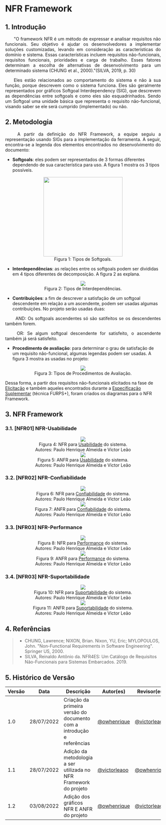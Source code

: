# NFR Framework

## 1. Introdução
<p align="justify">&emsp;&emsp;"O framework NFR é um método de expressar e analisar requisitos não funcionais. Seu objetivo é ajudar os desenvolvedores a implementar soluções customizadas, levando em consideração as características do domínio e sistema. Essas características incluem requisitos não-funcionais, requisitos funcionais, prioridades e carga de trabalho. Esses fatores determinam a escolha de alternativas de desenvolvimento para um determinado sistema (CHUNG et al., 2000)."(SILVA, 2019, p. 30)</p>

<p align="justify">&emsp;&emsp;Eles estão relacionados ao comportamento do sistema e não à sua função, porque descrevem como o sistema funciona. Eles são geralmente representados por gráficos Softgoal Interdependency (SIG), que descrevem as dependências entre softgoals e como eles são esquadrinhados. Sendo um Softgoal uma unidade básica que representa o requisito não-funcional, visando saber se ele será cumprido (implementado) ou não.</p>

## 2. Metodologia 
<p align="justify">&emsp;&emsp; A partir da definição do NFR Framework, a equipe seguiu a representação usando SIGs para a implementação da ferramenta. A seguir, encontra-se a legenda dos elementos encontrados no desenvolvimento do documento:</p>

- **Softgoals**: eles podem ser representados de 3 formas diferentes dependendo de sua característica para uso. A figura 1 mostra os 3 tipos possíveis.

<center>

<img src="https://raw.githubusercontent.com/Requisitos-de-Software/2022.1-Grupo-03/main/docs/media/nfr/tipos-soft.png" width="256" height="256"/>

<figcaption>Figura 1: Tipos de Softgoals.</figcaption>

</center>

- **Interdependências**: as relações entre os softgoals podem ser divididas em 4 tipos diferentes de decomposição. A figura 2 as explana.

<center>

<img src="https://raw.githubusercontent.com/Requisitos-de-Software/2022.1-Grupo-03/main/docs/media/nfr/tipos-inter.png"/>

<figcaption>Figura 2: Tipos de Interdependências.</figcaption>

</center>

- **Contribuições**: a fim de descrever a satisfação de um softgoal descendente em relação a um ascendente, podem ser usadas algumas contribuições. No projeto serão usadas duas:

<p align="justify">&emsp;&emsp; AND: Os softgoals ascendentes só são satifeitos se os descendentes também forem.</p>
<p align="justify">&emsp;&emsp; OR: Se algum softgoal descendente for satisfeito, o ascendente também já será satisfeito.</p>

- **Procedimento de avaliação**: para determinar o grau de satisfação de um requisito não-funcional, algumas legendas podem ser usadas. A figura 3 mostra as usadas no projeto:

<center>

<img src="https://raw.githubusercontent.com/Requisitos-de-Software/2022.1-Grupo-03/main/docs/media/nfr/tipos-prod.png"/>

<figcaption>Figura 3: Tipos de Procedimentos de Avaliação.</figcaption>

</center>

Dessa forma, a partir dos requisitos não-funcionais elicitados na fase de [Elicitação](https://requisitos-de-software.github.io/2022.1-Youtube/elicitacao/resultado/) e também aqueles encontrados durante a [Especificação Suplementar](https://requisitos-de-software.github.io/2022.1-Youtube/modelagem/espsup/) (técnica FURPS+), foram criados os diagramas para o NFR Framework.

## 3. NFR Framework

### 3.1. [NFR01] NFR-Usabilidade
<center>

<img src="https://raw.githubusercontent.com/Requisitos-de-Software/2022.1-Grupo-03/main/docs/media/nfr/Usabilidade1.png"/>

<figcaption>Figura 4: NFR para <a href="https://requisitos-de-software.github.io/2022.1-Youtube/modelagem/espsup/">Usabilidade</a> do sistema.</figcaption>

<figcaption>Autores: Paulo Henrique Almeida e Victor Leão</figcaption>

<img src="https://raw.githubusercontent.com/Requisitos-de-Software/2022.1-Grupo-03/main/docs/media/nfr/Usabilidade2.png"/>

<figcaption>Figura 5: ANFR para <a href="https://requisitos-de-software.github.io/2022.1-Youtube/modelagem/espsup/">Usabilidade</a> do sistema.</figcaption>

<figcaption>Autores: Paulo Henrique Almeida e Victor Leão</figcaption>
</center>

### 3.2. [NFR02] NFR-Confiabilidade
<center>

<img src="https://raw.githubusercontent.com/Requisitos-de-Software/2022.1-Grupo-03/main/docs/media/nfr/Confiabilidade1.png"/>

<figcaption>Figura 6: NFR para <a href="https://requisitos-de-software.github.io/2022.1-Youtube/modelagem/espsup/">Confiabilidade</a> do sistema.</figcaption>

<figcaption>Autores: Paulo Henrique Almeida e Victor Leão</figcaption>

<img src="https://raw.githubusercontent.com/Requisitos-de-Software/2022.1-Grupo-03/main/docs/media/nfr/Confiabilidade2.png"/>

<figcaption>Figura 7: ANFR para <a href="https://requisitos-de-software.github.io/2022.1-Youtube/modelagem/espsup/">Confiabilidade</a> do sistema.</figcaption>

<figcaption>Autores: Paulo Henrique Almeida e Victor Leão</figcaption>
</center>

### 3.3. [NFR03] NFR-Performance

<center>

<img src="https://raw.githubusercontent.com/Requisitos-de-Software/2022.1-Grupo-03/main/docs/media/nfr/Performance1.png"/>

<figcaption>Figura 8: NFR para <a href="https://requisitos-de-software.github.io/2022.1-Youtube/modelagem/espsup/">Performance</a> do sistema.</figcaption>

<figcaption>Autores: Paulo Henrique Almeida e Victor Leão</figcaption>

<img src="https://raw.githubusercontent.com/Requisitos-de-Software/2022.1-Grupo-03/main/docs/media/nfr/Performance2.png"/>

<figcaption>Figura 9: ANFR para <a href="https://requisitos-de-software.github.io/2022.1-Youtube/modelagem/espsup/">Performance</a> do sistema.</figcaption>

<figcaption>Autores: Paulo Henrique Almeida e Victor Leão</figcaption>
</center>

### 3.4. [NFR03] NFR-Suportabilidade

<center>

<img src="https://raw.githubusercontent.com/Requisitos-de-Software/2022.1-Grupo-03/main/docs/media/nfr/Suportabilidade1.png"/>

<figcaption>Figura 10: NFR para <a href="https://requisitos-de-software.github.io/2022.1-Youtube/modelagem/espsup/">Suportabilidade</a> do sistema.</figcaption>

<figcaption>Autores: Paulo Henrique Almeida e Victor Leão</figcaption>

<img src="https://raw.githubusercontent.com/Requisitos-de-Software/2022.1-Grupo-03/main/docs/media/nfr/Suportabilidade2.png"/>

<figcaption>Figura 11: ANFR para <a href="https://requisitos-de-software.github.io/2022.1-Youtube/modelagem/espsup/">Suportabilidade</a> do sistema.</figcaption>

<figcaption>Autores: Paulo Henrique Almeida e Victor Leão</figcaption>
</center>

## 4. Referências
> - CHUNG, Lawrence; NIXON, Brian. Nixon, YU, Eric; MYLOPOULOS, John. "Non-Functional Requirements in Software Engineering". Springer US, 2000.
> - SILVA, Reinaldo Antônio da. NFR4ES: Um Catálogo de Requisitos Não-Funcionais para Sistemas Embarcados. 2019.

## 5. Histórico de Versão
| Versão | Data | Descrição | Autor(es) | Revisor(es) |
| ------ | ---- | --------- | --------- | ----------- |
| 1.0    | 28/07/2022 | Criação da primeira versão do documento com a introdução e referências | <a href="https://github.com/owhenrique" target="_blank">@owhenrique</a> | <a href="https://github.com/victorleaoo" target="_blank">@victorleaoo</a> |
| 1.1    | 28/07/2022 | Adição da metodologia a ser utilizada no NFR Framework do projeto | <a href="https://github.com/victorleaoo" target="_blank">@victorleaoo</a> | <a href="https://github.com/owhenrique" target="_blank">@owhenrique</a> |
| 1.2    | 03/08/2022 | Adição dos gráficos NFR E ANFR do projeto | <a href="https://github.com/owhenrique" target="_blank">@owhenrique</a> | <a href="https://github.com/victorleaoo" target="_blank">@victorleaoo</a> |